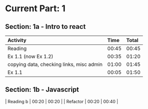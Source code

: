# Current Part: 1

## Section: 1a - Intro to react

| Activity                                  | Time  | Total |
|:---------                                 |:------|:------|
| Reading                                   | 00:45 | 00:45 |
| Ex 1.1 (now Ex 1.2)                       | 00:35 | 01:20 |
| copying data, checking links, misc admin  | 01:00 | 01:45 |
| Ex 1.1                                    | 00:05 | 01:50 |

## Section: 1b - Javascript

| Reading b                                 | 00:20 | 00:20 |
| Refactor                                  | 00:20 | 00:40 |